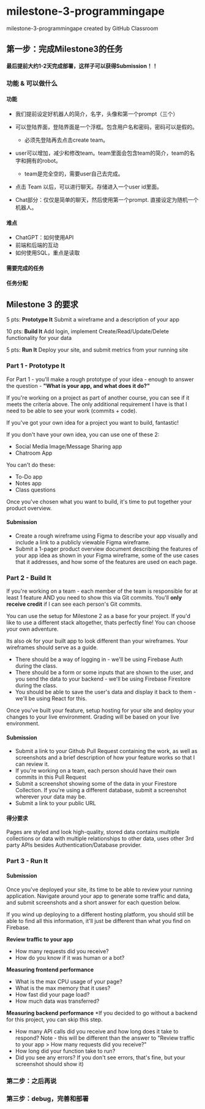 # milestone-3-programmingape
milestone-3-programmingape created by GitHub Classroom

## 第一步：完成Milestone3的任务

#### 最后提前大约1-2天完成部署，这样子可以获得Submission！！

### 功能 & 可以做什么
#### 功能

- 我们提前设定好机器人的简介，名字，头像和第一个prompt（三个）
- 可以登陆界面，登陆界面是一个浮框。包含用户名和密码，密码可以是假的。
  - 必须先登陆再去点击create team。

- user可以增加，减少和修改team。team里面会包含team的简介，team的名字和拥有的robot。
  - team是完全空的，需要user自己去完成。

- 点击 Team 以后，可以进行聊天。存储进入一个user id里面。

- Chat部分：仅仅是简单的聊天，然后使用第一个prompt. 直接设定为随机一个机器人。

#### 难点

- ChatGPT：如何使用API
- 前端和后端的互动
- 如何使用SQL，重点是读取

#### 需要完成的任务



#### 任务分配



## Milestone 3 的要求

5 pts: **Prototype It** Submit a wireframe and a description of your app

10 pts: **Build It** Add login, implement Create/Read/Update/Delete functionality for your data

5 pts: **Run It** Deploy your site, and submit metrics from your running site

### Part 1 - Prototype It

For Part 1 - you'll make a rough prototype of your idea - enough to answer the question - **"What is your app, and what does it do?"**

If you're working on a project as part of another course, you can see if it meets the criteria above. The only additional requirement I have is that I need to be able to see your work (commits + code).

If you've got your own idea for a project you want to build, fantastic!

If you don't have your own idea, you can use one of these 2:

- Social Media Image/Message Sharing app
- Chatroom App

You can't do these:

- To-Do app
- Notes app
- Class questions

Once you've chosen what you want to build, it's time to put together your product overview.

#### Submission

- Create a rough wireframe using Figma to describe your app visually and include a link to a publicly viewable Figma wireframe.
- Submit a 1-pager product overview document describing the features of your app idea as shown in your Figma wireframe, some of the use cases that it addresses, and how some of the features are used on each page.

### Part 2 - Build It

If you're working on a team - each member of the team is responsible for at least 1 feature AND you need to show this via Git commits. You'll **only receive credit** if I can see each person's Git commits.

You can use the setup for Milestone 2 as a base for your project. If you'd like to use a different stack altogether, thats perfectly fine! You can choose your own adventure.

Its also ok for your built app to look different than your wireframes. Your wireframes should serve as a guide.

- There should be a way of logging in - we'll be using Firebase Auth during the class.
- There should be a form or some inputs that are shown to the user, and you send the data to your backend - we'll be using Firebase Firestore during the class.
- You should be able to save the user's data and display it back to them - we'll be using React for this.

Once you've built your feature, setup hosting for your site and deploy your changes to your live environment. Grading will be based on your live environment.

#### Submission

- Submit a link to your Github Pull Request containing the work, as well as screenshots and a brief description of how your feature works so that I can review it.
- If you're working on a team, each person should have their own commits in this Pull Request
- Submit a screenshot showing some of the data in your Firestore Collection. If you're using a different database, submit a screenshot wherever your data may be.
- Submit a link to your public URL

#### 得分要求

Pages are styled and look high-quality, stored data contains multiple collections or data with multiple relationships to other data, uses other 3rd party APIs besides Authentication/Database provider.

### Part 3 - Run It

#### Submission

Once you've deployed your site, its time to be able to review your running application. Navigate around your app to generate some traffic and data, and submit screenshots and a short answer for each question below.

If you wind up deploying to a different hosting platform, you should still be able to find all this information, it'll just be different than what you find on Firebase.

**Review traffic to your app**

- How many requests did you receive?
- How do you know if it was human or a bot?

**Measuring frontend performance**

- What is the max CPU usage of your page?
- What is the max memory that it uses?
- How fast did your page load?
- How much data was transferred?

**Measuring backend performance** 
*If you decided to go without a backend for this project, you can skip this step.

- How many API calls did you receive and how long does it take to respond? Note - this will be different than the answer to "Review traffic to your app > How many requests did you receive?"
- How long did your function take to run?
- Did you see any errors? If you don't see errors, that's fine, but your screenshot should show it)

### 第二步：之后再说

### 第三步：debug，完善和部署

